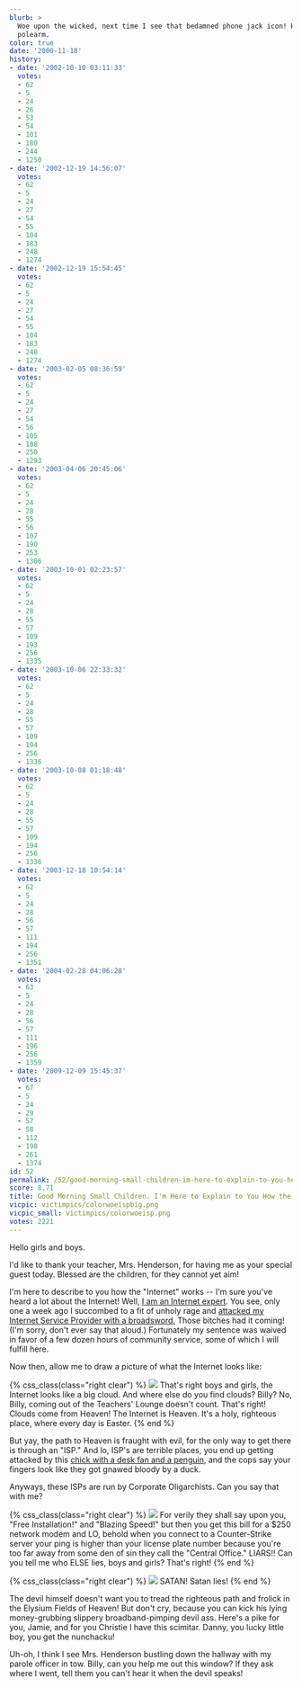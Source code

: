 ```yaml
---
blurb: >
  Woe upon the wicked, next time I see that bedamned phone jack icon! Hand me that
  polearm.
color: true
date: '2000-11-18'
history:
- date: '2002-10-10 03:11:33'
  votes:
  - 62
  - 5
  - 24
  - 26
  - 53
  - 54
  - 101
  - 180
  - 244
  - 1250
- date: '2002-12-19 14:56:07'
  votes:
  - 62
  - 5
  - 24
  - 27
  - 54
  - 55
  - 104
  - 183
  - 248
  - 1274
- date: '2002-12-19 15:54:45'
  votes:
  - 62
  - 5
  - 24
  - 27
  - 54
  - 55
  - 104
  - 183
  - 248
  - 1274
- date: '2003-02-05 08:36:59'
  votes:
  - 62
  - 5
  - 24
  - 27
  - 54
  - 56
  - 105
  - 188
  - 250
  - 1293
- date: '2003-04-06 20:45:06'
  votes:
  - 62
  - 5
  - 24
  - 28
  - 55
  - 56
  - 107
  - 190
  - 253
  - 1306
- date: '2003-10-01 02:23:57'
  votes:
  - 62
  - 5
  - 24
  - 28
  - 55
  - 57
  - 109
  - 193
  - 256
  - 1335
- date: '2003-10-06 22:33:32'
  votes:
  - 62
  - 5
  - 24
  - 28
  - 55
  - 57
  - 109
  - 194
  - 256
  - 1336
- date: '2003-10-08 01:18:48'
  votes:
  - 62
  - 5
  - 24
  - 28
  - 55
  - 57
  - 109
  - 194
  - 256
  - 1336
- date: '2003-12-18 10:54:14'
  votes:
  - 62
  - 5
  - 24
  - 28
  - 56
  - 57
  - 111
  - 194
  - 256
  - 1351
- date: '2004-02-28 04:06:28'
  votes:
  - 63
  - 5
  - 24
  - 28
  - 56
  - 57
  - 111
  - 196
  - 256
  - 1359
- date: '2009-12-09 15:45:37'
  votes:
  - 67
  - 5
  - 24
  - 29
  - 57
  - 58
  - 112
  - 198
  - 261
  - 1374
id: 52
permalink: /52/good-morning-small-children-im-here-to-explain-to-you-how-the-internet-works/
score: 8.71
title: Good Morning Small Children. I'm Here to Explain to You How the Internet Works.
vicpic: victimpics/colorwoeispbig.png
vicpic_small: victimpics/colorwoeisp.png
votes: 2221
---
```


Hello girls and boys.

I'd like to thank your teacher, Mrs. Henderson, for having me as your
special guest today. Blessed are the children, for they cannot yet aim!

I'm here to describe to you how the "Internet" works -- I'm sure you've
heard a lot about the Internet! Well, [I am an Internet
expert](@/victim/39.md). You see, only one a week ago I succombed to
a fit of unholy rage and [attacked my Internet Service Provider with a
broadsword.](@/victim/46.md) Those bitches had it coming! (I'm sorry,
don't ever say that aloud.) Fortunately my sentence was waived in favor
of a few dozen hours of community service, some of which I will fulfill
here.

Now then, allow me to draw a picture of what the Internet looks like:

{% css_class(class="right clear") %}
![](/img/graphics/cloud.gif) That's right boys and girls, the Internet
looks like a big cloud. And where else do you find clouds? Billy? No,
Billy, coming out of the Teachers' Lounge doesn't count. That's right!
Clouds come from Heaven! The Internet is Heaven. It's a holy, righteous
place, where every day is Easter.
{% end %}

But yay, the path to Heaven is fraught with evil, for the only way to
get there is through an "ISP." And lo, ISP's are terrible places, you
end up getting attacked by this [chick with a desk fan and a
penguin](@/victim/41.md), and the cops say your fingers look like
they got gnawed bloody by a duck.

Anyways, these ISPs are run by Corporate Oligarchists. Can you say that
with me?

{% css_class(class="right clear") %}
![](/img/graphics/corporate.gif) For verily they shall say upon you,
"Free Installation!" and "Blazing Speed!" but then you get this bill for
a $250 network modem and LO, behold when you connect to a Counter-Strike
server your ping is higher than your license plate number because you're
too far away from some den of sin they call the "Central Office."
LIARS!! Can you tell me who ELSE lies, boys and girls? That's right!
{% end %}

{% css_class(class="right clear") %}
![](/img/graphics/devil.gif) SATAN! Satan lies!
{% end %}

The devil himself doesn't want you to tread the righteous path and
frolick in the Elysium Fields of Heaven! But don't cry, because you can
kick his lying money-grubbing slippery broadband-pimping devil ass.
Here's a pike for you, Jamie, and for you Christie I have this scimitar.
Danny, you lucky little boy, you get the nunchacku!

Uh-oh, I think I see Mrs. Henderson bustling down the hallway with my
parole officer in tow. Billy, can you help me out this window? If they
ask where I went, tell them you can't hear it when the devil speaks!
